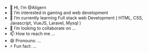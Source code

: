 - 👋 Hi, I’m @Aligern
- 👀 I’m interested in gaming and web development
- 🌱 I’m currently learning Full stack web Development ( HTML, CSS, Javascript, VueJS, Laravel, Mysql )
- 💞️ I’m looking to collaborate on ...
- 📫 How to reach me ...
- 😄 Pronouns: ...
- ⚡ Fun fact: ...

<!---
Aligern/Aligern is a ✨ special ✨ repository because its `README.md` (this file) appears on your GitHub profile.
You can click the Preview link to take a look at your changes.
--->
